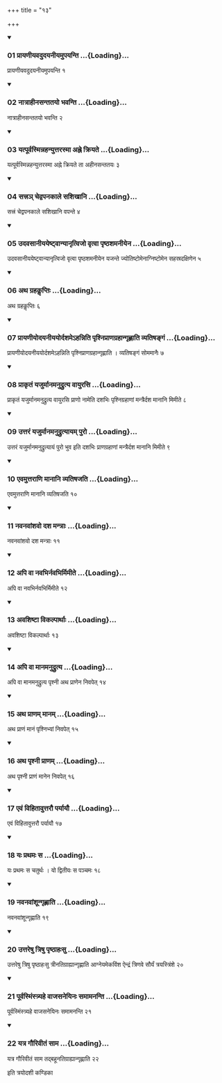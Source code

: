 +++
title = "१३"

+++

<div class="js_include" includetitle="true" newlevelforh1="3" unfilled="" url="/vedAH_yajuH/taittirIyam/sUtram/ApastambaH/shrautam/vishvAsa-prastutiH/21/13/01_prAyaNIyavadudayanIyamupayanti.md">
<details open><summary><h3>01 प्रायणीयवदुदयनीयमुपयन्ति ...{Loading}...</h3></summary>

प्रायणीयवदुदयनीयमुपयन्ति १
</details>
</div>


<div class="js_include" includetitle="true" newlevelforh1="3" unfilled="" url="/vedAH_yajuH/taittirIyam/sUtram/ApastambaH/shrautam/vishvAsa-prastutiH/21/13/02_nAtrAhInasantatayo_bhavanti.md">
<details open><summary><h3>02 नात्राहीनसन्ततयो भवन्ति ...{Loading}...</h3></summary>

नात्राहीनसन्ततयो भवन्ति २
</details>
</div>


<div class="js_include" includetitle="true" newlevelforh1="3" unfilled="" url="/vedAH_yajuH/taittirIyam/sUtram/ApastambaH/shrautam/vishvAsa-prastutiH/21/13/03_yatpUrvasminnahanyuttarasmA_ahne_kriyate.md">
<details open><summary><h3>03 यत्पूर्वस्मिन्नहन्युत्तरस्मा अह्ने क्रियते ...{Loading}...</h3></summary>

यत्पूर्वस्मिन्नहन्युत्तरस्मा अह्ने क्रियते ता अहीनसन्ततयः ३
</details>
</div>


<div class="js_include" includetitle="true" newlevelforh1="3" unfilled="" url="/vedAH_yajuH/taittirIyam/sUtram/ApastambaH/shrautam/vishvAsa-prastutiH/21/13/04_sattra~n_chedvapanakAle_sashikhAni.md">
<details open><summary><h3>04 सत्त्रञ् चेद्वपनकाले सशिखानि ...{Loading}...</h3></summary>

सत्त्रं चेद्वपनकाले सशिखानि वपन्ते ४
</details>
</div>


<div class="js_include" includetitle="true" newlevelforh1="3" unfilled="" url="/vedAH_yajuH/taittirIyam/sUtram/ApastambaH/shrautam/vishvAsa-prastutiH/21/13/05_udavasAnIyayeShTvAnyAnRtvijo_vRtvA_pRShThashamanIyena.md">
<details open><summary><h3>05 उदवसानीययेष्ट्वान्यानृत्विजो वृत्वा पृष्ठशमनीयेन ...{Loading}...</h3></summary>

उदवसानीययेष्ट्वान्यानृत्विजो वृत्वा पृष्ठशमनीयेन यजन्ते ज्योतिष्टोमेनाग्निष्टोमेन सहस्रदक्षिणेन ५
</details>
</div>


<div class="js_include" includetitle="true" newlevelforh1="3" unfilled="" url="/vedAH_yajuH/taittirIyam/sUtram/ApastambaH/shrautam/vishvAsa-prastutiH/21/13/06_atha_grahakLLiptiH.md">
<details open><summary><h3>06 अथ ग्रहकॢप्तिः ...{Loading}...</h3></summary>

अथ ग्रहकॢप्तिः ६
</details>
</div>


<div class="js_include" includetitle="true" newlevelforh1="3" unfilled="" url="/vedAH_yajuH/taittirIyam/sUtram/ApastambaH/shrautam/vishvAsa-prastutiH/21/13/07_prAyaNIyodayanIyayordashame-hanniti_pRshniprANagrahAngRhNAti_vyatiShangaM.md">
<details open><summary><h3>07 प्रायणीयोदयनीययोर्दशमेऽहन्निति पृश्निप्राणग्रहान्गृह्णाति व्यतिषङ्गं ...{Loading}...</h3></summary>

प्रायणीयोदयनीययोर्दशमेऽहन्निति पृश्निप्राणग्रहान्गृह्णाति । व्यतिषङ्गं सोममानैः ७
</details>
</div>


<div class="js_include" includetitle="true" newlevelforh1="3" unfilled="" url="/vedAH_yajuH/taittirIyam/sUtram/ApastambaH/shrautam/vishvAsa-prastutiH/21/13/08_prAkRtaM_yajurmAnamanudrutya_vAyurasi.md">
<details open><summary><h3>08 प्राकृतं यजुर्मानमनुद्रुत्य वायुरसि ...{Loading}...</h3></summary>

प्राकृतं यजुर्मानमनुद्रुत्य वायुरसि प्राणो नामेति दशभिः पृश्निग्रहाणां मन्त्रैर्दश मानानि मिमीते ८
</details>
</div>


<div class="js_include" includetitle="true" newlevelforh1="3" unfilled="" url="/vedAH_yajuH/taittirIyam/sUtram/ApastambaH/shrautam/vishvAsa-prastutiH/21/13/09_uttaraM_yajurmAnamanudrutyAyam_puro.md">
<details open><summary><h3>09 उत्तरं यजुर्मानमनुद्रुत्यायम् पुरो ...{Loading}...</h3></summary>

उत्तरं यजुर्मानमनुद्रुत्यायं पुरो भुव इति दशभिः प्राणग्रहाणां मन्त्रैर्दश मानानि मिमीते ९
</details>
</div>


<div class="js_include" includetitle="true" newlevelforh1="3" unfilled="" url="/vedAH_yajuH/taittirIyam/sUtram/ApastambaH/shrautam/vishvAsa-prastutiH/21/13/10_evamuttarANi_mAnAni_vyatiShajati.md">
<details open><summary><h3>10 एवमुत्तराणि मानानि व्यतिषजति ...{Loading}...</h3></summary>

एवमुत्तराणि मानानि व्यतिषजति १०
</details>
</div>


<div class="js_include" includetitle="true" newlevelforh1="3" unfilled="" url="/vedAH_yajuH/taittirIyam/sUtram/ApastambaH/shrautam/vishvAsa-prastutiH/21/13/11_navanavAMshavo_dasha_mantrAH.md">
<details open><summary><h3>11 नवनवांशवो दश मन्त्राः ...{Loading}...</h3></summary>

नवनवांशवो दश मन्त्राः ११
</details>
</div>


<div class="js_include" includetitle="true" newlevelforh1="3" unfilled="" url="/vedAH_yajuH/taittirIyam/sUtram/ApastambaH/shrautam/vishvAsa-prastutiH/21/13/12_api_vA_navabhirnavabhirmimIte.md">
<details open><summary><h3>12 अपि वा नवभिर्नवभिर्मिमीते ...{Loading}...</h3></summary>

अपि वा नवभिर्नवभिर्मिमीते १२
</details>
</div>


<div class="js_include" includetitle="true" newlevelforh1="3" unfilled="" url="/vedAH_yajuH/taittirIyam/sUtram/ApastambaH/shrautam/vishvAsa-prastutiH/21/13/13_avashiShTA_vikalpArthAH.md">
<details open><summary><h3>13 अवशिष्टा विकल्पार्थाः ...{Loading}...</h3></summary>

अवशिष्टा विकल्पार्थाः १३
</details>
</div>


<div class="js_include" includetitle="true" newlevelforh1="3" unfilled="" url="/vedAH_yajuH/taittirIyam/sUtram/ApastambaH/shrautam/vishvAsa-prastutiH/21/13/14_api_vA_mAnamanudrutya.md">
<details open><summary><h3>14 अपि वा मानमनुद्रुत्य ...{Loading}...</h3></summary>

अपि वा मानमनुद्रुत्य पृश्नी अथ प्राणेन निवपेत् १४
</details>
</div>


<div class="js_include" includetitle="true" newlevelforh1="3" unfilled="" url="/vedAH_yajuH/taittirIyam/sUtram/ApastambaH/shrautam/vishvAsa-prastutiH/21/13/15_atha_prANam_mAnam.md">
<details open><summary><h3>15 अथ प्राणम् मानम् ...{Loading}...</h3></summary>

अथ प्राणं मानं पृश्निभ्यां निवपेत् १५
</details>
</div>


<div class="js_include" includetitle="true" newlevelforh1="3" unfilled="" url="/vedAH_yajuH/taittirIyam/sUtram/ApastambaH/shrautam/vishvAsa-prastutiH/21/13/16_atha_pRshnI_prANam.md">
<details open><summary><h3>16 अथ पृश्नी प्राणम् ...{Loading}...</h3></summary>

अथ पृश्नी प्राणं मानेन निवपेत् १६
</details>
</div>


<div class="js_include" includetitle="true" newlevelforh1="3" unfilled="" url="/vedAH_yajuH/taittirIyam/sUtram/ApastambaH/shrautam/vishvAsa-prastutiH/21/13/17_evaM_vihitAvuttarau_paryAyau.md">
<details open><summary><h3>17 एवं विहितावुत्तरौ पर्यायौ ...{Loading}...</h3></summary>

एवं विहितावुत्तरौ पर्यायौ १७
</details>
</div>


<div class="js_include" includetitle="true" newlevelforh1="3" unfilled="" url="/vedAH_yajuH/taittirIyam/sUtram/ApastambaH/shrautam/vishvAsa-prastutiH/21/13/18_yaH_prathamaH_sa.md">
<details open><summary><h3>18 यः प्रथमः स ...{Loading}...</h3></summary>

यः प्रथमः स चतुर्थः । यो द्वितीयः स पञ्चमः १८
</details>
</div>


<div class="js_include" includetitle="true" newlevelforh1="3" unfilled="" url="/vedAH_yajuH/taittirIyam/sUtram/ApastambaH/shrautam/vishvAsa-prastutiH/21/13/19_navanavAMshUngRhNAti.md">
<details open><summary><h3>19 नवनवांशून्गृह्णाति ...{Loading}...</h3></summary>

नवनवांशून्गृह्णाति १९
</details>
</div>


<div class="js_include" includetitle="true" newlevelforh1="3" unfilled="" url="/vedAH_yajuH/taittirIyam/sUtram/ApastambaH/shrautam/vishvAsa-prastutiH/21/13/20_uttareShu_triShu_pRShThAhaHsu.md">
<details open><summary><h3>20 उत्तरेषु त्रिषु पृष्ठाहःसु ...{Loading}...</h3></summary>

उत्तरेषु त्रिषु पृष्ठाहःसु त्रीनतिग्राह्यान्गृह्णाति आग्नेयमेकविंश ऐन्द्रं त्रिणवे सौर्यं त्रयस्त्रिंशे २०
</details>
</div>


<div class="js_include" includetitle="true" newlevelforh1="3" unfilled="" url="/vedAH_yajuH/taittirIyam/sUtram/ApastambaH/shrautam/vishvAsa-prastutiH/21/13/21_pUrvasmiMstryahe_vAjasaneyinaH_samAmananti.md">
<details open><summary><h3>21 पूर्वस्मिंस्त्र्यहे वाजसनेयिनः समामनन्ति ...{Loading}...</h3></summary>

पूर्वस्मिंस्त्र्यहे वाजसनेयिनः समामनन्ति २१
</details>
</div>


<div class="js_include" includetitle="true" newlevelforh1="3" unfilled="" url="/vedAH_yajuH/taittirIyam/sUtram/ApastambaH/shrautam/vishvAsa-prastutiH/21/13/22_yatra_gaurivItaM_sAma.md">
<details open><summary><h3>22 यत्र गौरिवीतं साम ...{Loading}...</h3></summary>

यत्र गौरिवीतं साम तद्बहूनतिग्राह्यान्गृह्णाति २२
</details>
</div>



  
इति त्रयोदशी कण्डिका 
